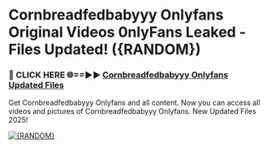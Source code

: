 # Cornbreadfedbabyyy Onlyfans Original Videos 0nlyFans Leaked - Files Updated! ({RANDOM})

<h3>🔴 CLICK HERE 🌐==►► <a href="https://betterlinks.top/A2PfLJ" rel="nofollow">Cornbreadfedbabyyy Onlyfans Updated Files</a></h3>

Get Cornbreadfedbabyyy Onlyfans and all content. Now you can access all videos and pictures of Cornbreadfedbabyyy Onlyfans. New Updated Files 2025!

[![{RANDOM}](https://i.imgur.com/ppqm5kG.gif)](https://betterlinks.top/A2PfLJ)